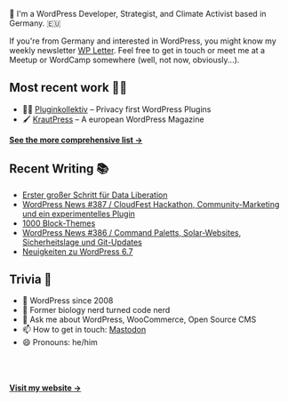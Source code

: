 👋 I'm a WordPress Developer, Strategist, and Climate Activist based in Germany. 🇪🇺

If you're from Germany and interested in WordPress, you might know my weekly newsletter [WP Letter](https://wpletter.de/). Feel free to get in touch or meet me at a Meetup or WordCamp somewhere (well, not now, obviously...).


## Most recent work 👷‍♂️

- 👨‍💻 [Pluginkollektiv](https://github.com/pluginkollektiv) – Privacy first WordPress Plugins
- 🖌️ [KrautPress](https://kraut.press) – A european WordPress Magazine

**[See the more comprehensive list &rarr;](https://simonkraft.com/what-i-do)**


## Recent Writing 📚

<!-- BLOG-POST-LIST:START -->
- [Erster großer Schritt für Data Liberation](https://www.wppodcast.de/podcast/erster-grosser-schritt-fuer-data-liberation/)
- [WordPress News #387 / CloudFest Hackathon, Community-Marketing und ein experimentelles Plugin](https://feed.kraut.press/link/14399/16874335/387)
- [1000 Block-Themes](https://www.wppodcast.de/podcast/1000-block-themes/)
- [WordPress News #386 / Command Paletts, Solar-Websites, Sicherheitslage und Git-Updates](https://feed.kraut.press/link/14399/16866993/386)
- [Neuigkeiten zu WordPress 6.7](https://www.wppodcast.de/podcast/neuigkeiten-zu-wordpress-6-7/)
<!-- BLOG-POST-LIST:END -->


## Trivia 🤪

- 👴 WordPress since 2008
- 🌱 Former biology nerd turned code nerd
- 💬 Ask me about WordPress, WooCommerce, Open Source CMS
- 📫 How to get in touch: [Mastodon](https://dewp.space/@simon)
- 😄 Pronouns: he/him

<br/><br/><br/>
**[Visit my website &rarr;](https://simonkraft.com/hi)**